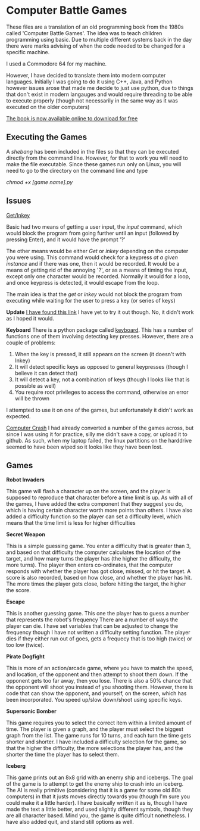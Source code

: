 # Computer Battle Games

These files are a translation of an old programming book from the 1980s
called 'Computer Battle Games'. The idea was to teach children programming
using basic. Due to multiple different systems back in the day there were marks
advising of when the code needed to be changed for a specific machine.

I used a Commodore 64 for my machine.

However, I have decided to translate them into modern computer languages. Initially
I was going to do it using C++, Java, and Python however issues arose that made me
decide to just use python, due to things that don't exist in modern langauges and would
require threading to be able to execute properly (though not necessarily in the same way
as it was executed on the older computers)

[The book is now available online to download for free](https://drive.google.com/file/d/0Bxv0SsvibDMTVUExUjFhTURCSU0/view)

## Executing the Games

A *shebang* has been included in the files so that they can be executed directly from the
command line. However, for that to work you will need to make the file executable. Since these
games run only on Linux, you will need to go to the directory on the command line and type

*chmod +x [game name].py*

## Issues

<ins>Get/Inkey</ins>

Basic had two means of getting a user input, the *input* command, which would block the
program from going further until an input (followed by pressing Enter), and it would 
have the prompt '?'

The other means would be either *Get* or *inkey* depending on the computer you were using. This
command would check for a keypress *at a given instance* and if there was one, then it would be recorded.
It would be a means of getting rid of the annoying '?', or as a means of timing the input, except
only one character would be recorded. Normally it would for a loop, and once keypress is detected, it
would escape from the loop.

The main idea is that the *get* or *inkey* would not block the program from executing while waiting
for the user to press a key (or series of keys)

**Update**
[I have found this link](https://stackoverflow.com/questions/60896414/python-preferably-3-equivalent-to-inkey)
I have yet to try it out though.
No, it didn't work as I hoped it would.

**Keyboard**
There is a python package called [keyboard](https://pypi.org/project/keyboard/). This has a number of functions
one of them involving detecting key presses. However, there are a couple of problems:

1) When the key is pressed, it still appears on the screen (it doesn't with Inkey)
2) It will detect specific keys as opposed to general keypresses (though I believe it can detect that)
3) It will detect a key, not a combination of keys (though I looks like that is possible as well)
4) You require root privileges to access the command, otherwise an error will be thrown

I attempted to use it on one of the games, but unfortunately it didn't work as expected.

<ins>Computer Crash</ins>
I had already converted a number of the games across, but since I was using it for practice, silly me
didn't save a copy, or upload it to github. As such, when my laptop failed, the linux partitions on the
harddrive seemed to have been wiped so it looks like they have been lost.

## Games

**Robot Invaders**

This game will flash a character up on the screen, and the player is supposed to reproduce that character
before a time limit is up. As with all of the games, I have added the extra component that they suggest you
do, which is having certain character worth more points than others. I have also added a difficulty
function so the player can set a difficulty level, which means that the time limit is less for higher
difficulties

**Secret Weapon**

This is a simple guessing game. You enter a difficulty that is greater than 3, and based on that difficulty
the computer calculates the location of the target, and how many turns the player has (the higher the difficulty, the more turns). The player then enters co-ordinates, that the computer responds with whether the
player has got close, missed, or hit the target. A score is also recorded, based on how close, and whether the
player has hit. The more times the player gets close, before hitting the target, the higher the score.

**Escape**

This is another guessing game. This one the player has to guess a number that represents the robot's frequency
There are a number of ways the player can die. I have set variables that can be adjusted to change the
frequency though I have not written a difficulty setting function. The player dies if they either run out of
goes, gets a frequecy that is too high (twice) or too low (twice).

**Pirate Dogfight**

This is more of an action/arcade game, where you have to match the speed, and location, of the opponent
and then attempt to shoot them down. If the opponent gets too far away, then you lose. There is also a 50%
chance that the opponent will shoot you instead of you shooting them. However, there is code that can show
the opponent, and yourself, on the screen, which has been incorporated. You speed up/slow down/shoot using
specific keys.

**Supersonic Bomber**

This game requires you to select the correct item within a limited amount of 
time. The player is given a graph, and the player must select the biggest graph
from the list. The game runs for 10 turns, and each turn the time gets shorter
and shorter. I have included a difficulty selection for the game, so that the
higher the difficulty, the more selections the player has, and the shorter
the time the player has to select them.

**Iceberg**

This game prints out an 8x8 grid with an enemy ship and icebergs. The goal of the game is to attempt to
get the enemy ship to crash into an iceberg. The AI is really primitive (considering that it is a game for
some old 80s computers) in that it justs moves directly towards you (though I'm sure you could make it a
little harder). I have basically written it as is, though I have made the text a little better, and used
slightly different symbols, though they are all character based. Mind you, the game is quite difficult
nonetheless. I have also added quit, and stand still options as well.

